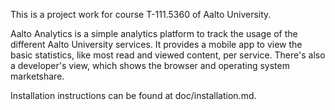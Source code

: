 This is a project work for course T-111.5360 of Aalto University.

Aalto Analytics is a simple analytics platform to track the usage of the different Aalto University services. It provides a mobile app to view the basic statistics, like most read and viewed content, per service. There's also a developer's view, which shows the browser and operating system marketshare.

Installation instructions can be found at doc/installation.md.


